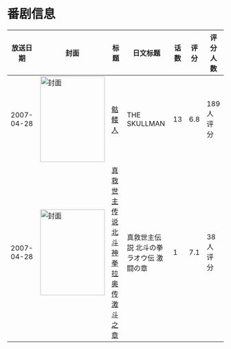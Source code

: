 # 番剧信息

|放送日期|封面|标题|日文标题|话数|评分|评分人数|
|---|---|---|---|---|---|---|
|2007-04-28|<img src="https://lain.bgm.tv/pic/cover/c/21/1c/2175_4IW5J.jpg" alt="封面" style="width:150px;height:200px;object-fit:cover;">|[骷髅人](https://bangumi.tv/subject/2175)|THE SKULLMAN|13|6.8|189人评分|
|2007-04-28|<img src="https://lain.bgm.tv/pic/cover/c/f3/62/118573_d33Gn.jpg" alt="封面" style="width:150px;height:200px;object-fit:cover;">|[真救世主传说 北斗神拳 拉奥传 激斗之章](https://bangumi.tv/subject/118573)|真救世主伝説 北斗の拳 ラオウ伝 激闘の章|1|7.1|38人评分|

